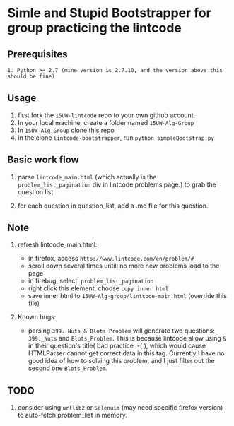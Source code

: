 # Simle and Stupid Bootstrapper for group practicing the lintcode

## Prerequisites
    1. Python >= 2.7 (mine version is 2.7.10, and the version above this should be fine)

## Usage
1. first fork the `15UW-lintcode` repo to your own github account.
2. In your local machine, create a folder named `15UW-Alg-Group`
3. In `15UW-Alg-Group` clone this repo
4. in the clone `lintcode-bootstrapper`, run
    ``` python simpleBootstrap.py ```

## Basic work flow

1. parse `lintcode_main.html` (which actually is the `problem_list_pagination` div 
    in lintcode problems page.) to grab the question list

2. for each question in question_list, add a .md file for this question.

## Note
1. refresh lintcode_main.html:
    - in firefox, access `http://www.lintcode.com/en/problem/#`
    - scroll down several times untill no more new problems load to the page
    - in firebug, select: `problem_list_pagination`
    - right click this element, choose `copy inner html`
    - save inner html to `15UW-Alg-group/lintcode-main.html` (override this file)

2. Known bugs:
    - parsing `399. Nuts & Blots Problem` will generate two questions: 
    `399._Nuts` and `Blots_Problem`. This is because lintcode allow using `&` in their question's title( bad practice :-( ), which would cause HTMLParser cannot get correct data in this tag. Currently I have no good idea of how to solving this problem, and I just filter out the second one `Blots_Problem`.

## TODO
1. consider using `urllib2` or `Selenuim` (may need specific firefox version)
    to auto-fetch problem_list in memory.
